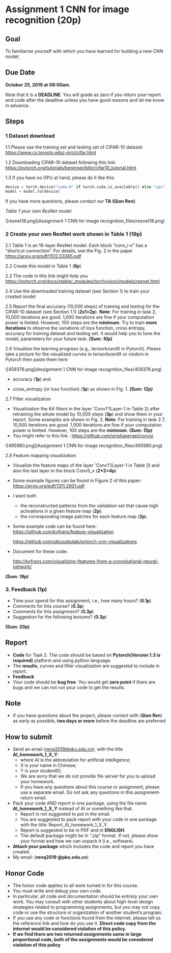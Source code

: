# Assignment 1 CNN for image recognition (20p)

## Goal

To familiarize yourself with which you have learned for building a new CNN model. 

## Due Date

**October** **25, 2019 at 08:00am**. 

Note that it is a **DEADLINE**. You will grade as zero if you return your report and code after the deadline unless you have good reasons and let me know in advance. 

## Steps

### 1 Dataset download

1.1 Please use the training set and testing set of CIFAR-10 dataset: https://www.cs.toronto.edu/~kriz/cifar.html


1.2 Downloading CIFAR-10 dataset following this link: https://pytorch.org/tutorials/beginner/blitz/cifar10_tutorial.html


1.3 If you have no GPU at hand, please do it like this:

```python
device = torch.device("cuda:0" if torch.cuda.is_available() else "cpu")
model = model.to(device)
```

If you have more questions, please contact our **TA (Qian Ren)**.

*Table 1 your own ResNet model*

![resnet18.png](Assignment 1 CNN for image recognition_files/resnet18.png)

### 2 Create your own ResNet work shown in Table 1 (19p)

2.1 Table 1 is an 18-layer ResNet model. Each block “conv_i-x” has a “shortcut connection”. For details, see the Fig. 2 in the paper https://arxiv.org/pdf/1512.03385.pdf

2.2 Create this model in Table 1 (**8p**) 

2.3 The code in this link might help you https://pytorch.org/docs/stable/_modules/torchvision/models/resnet.html

2.4 Use the downloaded training dataset (see Section 1) to train your created model

2.5 Report the final accuracy (10,000 steps) of training and testing for the CIFAR-10 dataset (see Section 1.1) (**2x1=2p**). 
    **Note**: For training in task 2, 10,000 iterations are good. 1,000 iterations are fine if your computation power is limited. However, 100 steps are the **minimum**. Try to train **more iterations** to observe the variations of loss function, cross entropy, accuracy for training dataset and testing set. It would help you to tune the model, parameters for your future task.
***(Sum: 10p)***

2.6 Visualize the learning progress (e.g., tensorboardX in Pytorch). Please take a picture for the visualized curves in tensorboardX or visdom in Pytorch then paste them here

![459376.png](Assignment 1 CNN for image recognition_files/459376.png)


- accuracy (**1p**) and 

- cross_entropy (or loss function) (**1p**) as shown in Fig. 1. 
 ***(Sum: 12p)***

2.7 Filter visualization 

- Visualization the 64 filters in the layer 'Conv1'(Layer-1 in Table 2) after retraining the whole model by 10,000 steps (**3p**) and show them in your report. Some examples are shown in Fig. 2.
**Note**: For training in task 2.7, 10,000 iterations are good. 1,000 iterations are fine if your computation power is limited. However, 100 steps are the **minimum**.
 ***(Sum: 15p)***
- You might refer to this link : https://github.com/grishasergei/conviz

![495980.png](Assignment 1 CNN for image recognition_files/495980.png)

2.8 Feature mapping visualization 

- Visualize the feature maps of the layer 'Conv1'(Layer-1 in Table 2) and also the last layer in the block Conv5_x (**2*2=4p**)

- Some example figures can be found in Figure 2 of this paper: https://arxiv.org/pdf/1311.2901.pdf

- I want both 
  - the reconstructed patterns from the validation set that cause high activations in a given feature map (**2p**). 
  - the corresponding image patches for each feature map (**2p**).

- Some example code can be found here: https://github.com/kvfrans/feature-visualization

    https://github.com/utkuozbulak/pytorch-cnn-visualizations

- Document for these code:

    http://kvfrans.com/visualizing-features-from-a-convolutional-neural-network/

***(Sum: 19p)***

### 3. Feedback (1p)
* Time your spend for this assignment, i.e., how many hours? (**0.1p**)
* Comments for this course? (**0.3p**)
* Comments for this assignment? (**0.3p**)
* Suggestion for the following lectures? (**0.3p**)


**(Sum:  20p)**


## Report
* **Code** for Task 2. The code should be based on **Pytorch(Version 1.3 is required)** platform and using python language.
* The **results**, curves and filter visualization are suggested to include in report.
* **Feedback**
* Your code should be **bug free**. You would get **zero point** if there are bugs and we can not run your code to get the results.
## Note
* If you have questions about the project, please contact with (**Qian Ren**) as early as possible, **two days or more** before the deadline are preferred
## How to submit 
* Send an email (renq2019@pku.edu.cn), with the title **AI_homework_1_X_Y**:
    * where AI is the abbreviation for artificial intelligence;
    * X is your name in Chinese; 
    * Y is your studentID;
    * We are sorry that we do not provide file server for you to upload your homework.
    * If you have any questions about this course or assignment, please use a separate email. Do not ask any questions in this assignment-return email.
* Pack your code AND report in one package, using the file name **AI_homework_1_X_Y** instead of AI or something like that. 
    * Report is not suggested to put in the email.
    * You are suggested to pack report with your code in one package with the title: Report_AI_homework_1_X_Y.
    * Report is suggested to be in PDF and in **ENGLISH**.
    * The default package might be in “.zip” format. If not, please show your format and how we can unpack it (i.e., software).   
* **Attach your package** which includes the code and report you have created. 
* My email: (**renq2019 @pku.edu.cn**)
## Honor Code
* The honor code applies to all work turned in for this course. 
* You must write and debug your own code. 
* In particular, all code and documentation should be entirely your own work. You may consult with other students about high-level design strategies related to programming assignments, but you may not copy code or use the structure or organization of another student’s program.
* If you use any code or functions found from the internet, please tell us the reference link and how do you use it. **Direct code copy from the internet would be considered violation of this policy**.
* **If we find there are two returned assignments same in large proportional code, both of the assignments would be considered violation of this policy**
